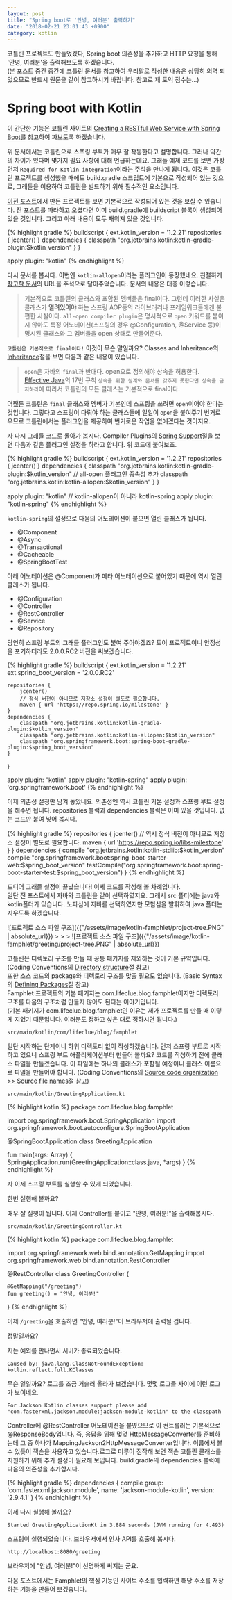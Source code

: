 ```yaml
---
layout: post
title: "Spring boot로 '안녕, 여러분' 출력하기"
date: "2018-02-21 23:01:43 +0900"
category: kotlin
---
```


코틀린 프로젝트도 만들었겠다, Spring boot 의존성을 추가하고 HTTP 요청을 통해 '안녕, 여러분'을 출력해보도록 하겠습니다.  
(본 포스트 중간 중간에 코틀린 문서를 참고하여 우리말로 작성한 내용은 상당히 의역 되었으므로 반드시 원문을 같이 참고하시기 바랍니다. 참고로 제 토익 점수는...)

# Spring boot with Kotlin

이 간단한 기능은 코틀린 사이트의 [Creating a RESTful Web Service with Spring Boot](https://kotlinlang.org/docs/tutorials/spring-boot-restful.html)를 참고하여 짜보도록 하겠습니다.

위 문서에서는 코틀린으로 스프링 부트가 매우 잘 작동한다고 설명합니다. 그러나 약간의 차이가 있다며 몇가지 필요 사항에 대해 언급하는데요. 그래들 예제 코드를 보면 가장 먼저 `Required for Kotlin integration`이라는 주석을 만나게 됩니다. 이것은 코틀린 프로젝트를 생성했을 때에도 build.gradle 스크립트에 기본으로 작성되어 있는 것으로, 그래들을 이용하여 코틀린을 빌드하기 위해 필수적인 요소입니다.

[이전 포스트](https://lifeclue.github.io/blog/kotlin/2018/02/02/intro-favorite-sites.html)에서 만든 프로젝트를 보면 기본적으로 작성되어 있는 것을 보실 수 있습니다. 전 포스트를 따라하고 오셨다면 이미 build.gradle에 buildscript 블록이 생성되어 있을 것입니다. 그리고 아래 내용이 모두 채워져 있을 것입니다.

{% highlight gradle %}
buildscript {
    ext.kotlin_version = '1.2.21'
    repositories {
        jcenter()
    }
    dependencies {
        classpath "org.jetbrains.kotlin:kotlin-gradle-plugin:$kotlin_version"
    }
}

apply plugin: "kotlin"
{% endhighlight %}

다시 문서를 봅시다. 이번엔 `kotlin-allopen`이라는 플러그인이 등장했네요. 친절하게 [참고할 문서](https://kotlinlang.org/docs/reference/compiler-plugins.html#kotlin-spring-compiler-plugin)의 URL을 주석으로 달아주었습니다. 문서의 내용은 대충 이렇습니다.

>기본적으로 코틀린의 클래스와 포함된 멤버들은 final이다. 그런데 이러한 사실은 클래스가 **열려있어야** 하는 스프링 AOP등의 라이브러리나 프레임워크들에겐 불편한 사실이다. `all-open compiler plugin`은 명시적으로 `open` 키워드를 붙이지 않아도 특정 어노테이션(스프링의 경우 @Configuration, @Service 등)이 명시된 클래스와 그 멤버들을 open 상태로 만들어준다.

`코틀린은 기본적으로 final이다!` 이것이 무슨 말일까요? Classes and Inheritance의 [Inheritance](https://kotlinlang.org/docs/reference/classes.html#inheritance)절을 보면 다음과 같은 내용이 있습니다.

>`open`은 자바의 `final`과 반대다. open으로 정의해야 상속을 허용한다. [Effective Java](https://books.google.co.kr/books/about/Effective_Java.html?id=ka2VUBqHiWkC&redir_esc=y)의 17번 규칙 `상속을 위한 설계와 문서를 갖추지 못한다면 상속을 금지하라`에 따라서 코틀린의 모든 클래스는 기본적으로 final이다.

어쨌든 코틀린은 `final` 클래스와 멤버가 기본인데 스프링을 쓰려면 `open`이어야 한다는 것입니다. 그렇다고 스프링이 다뤄야 하는 클래스들에 일일이 `open`을 붙여주기 번거로우므로 코틀린에서는 플러그인을 제공하여 번거로운 작업을 없애겠다는 것이지요.

자 다시 그래들 코드로 돌아가 봅시다. Compiler Plugins의 [Spring Support](https://kotlinlang.org/docs/reference/compiler-plugins.html#spring-support)절을 보면 다음과 같은 플러그인 설정을 하라고 합니다. 위 코드에 붙여보죠.

{% highlight gradle %}
buildscript {
    ext.kotlin_version = '1.2.21'
    repositories {
        jcenter()
    }
    dependencies {
        classpath "org.jetbrains.kotlin:kotlin-gradle-plugin:$kotlin_version"
        // all-open 플러그인 종속성 추가
        classpath "org.jetbrains.kotlin:kotlin-allopen:$kotlin_version"
    }
}

apply plugin: "kotlin"
// kotlin-allopen이 아니라 kotlin-spring
apply plugin: "kotlin-spring"
{% endhighlight %}

`kotlin-spring`의 설정으로 다음의 어노테이션이 붙으면 열린 클래스가 됩니다.

- @Component
- @Async
- @Transactional
- @Cacheable
- @SpringBootTest

아래 어노테이션은 @Component가 메타 어노테이션으로 붙어있기 때문에 역시 열린 클래스가 됩니다.

- @Configuration
- @Controller
- @RestController
- @Service
- @Repository

당연히 스프링 부트의 그래들 플러그인도 붙여 주어야겠죠? 토이 프로젝트이니 안정성을 포기하더라도 2.0.0.RC2 버전을 써보겠습니다.

{% highlight gradle %}
buildscript {
    ext.kotlin_version = '1.2.21'
    ext.spring_boot_version = '2.0.0.RC2'

    repositories {
        jcenter()
        // 정식 버전이 아니므로 저장소 설정이 별도로 필요합니다.
        maven { url 'https://repo.spring.io/milestone' }
    }
    dependencies {
        classpath "org.jetbrains.kotlin:kotlin-gradle-plugin:$kotlin_version"
        classpath "org.jetbrains.kotlin:kotlin-allopen:$kotlin_version"
        classpath "org.springframework.boot:spring-boot-gradle-plugin:$spring_boot_version"
    }
}

apply plugin: "kotlin"
apply plugin: "kotlin-spring"
apply plugin: 'org.springframework.boot'
{% endhighlight %}

이제 의존성 설정만 남겨 놓았네요. 의존성엔 역시 코틀린 기본 설정과 스프링 부트 설정을 해주면 됩니다. repositories 블럭과 dependencies 블럭은 이미 있을 것입니다. 없는 코드만 붙여 넣어 봅시다.

{% highlight gradle %}
repositories {
    jcenter()
    // 역시 정식 버전이 아니므로 저장소 설정이 별도로 필요합니다.
    maven { url 'https://repo.spring.io/libs-milestone' }
}
dependencies {
    compile "org.jetbrains.kotlin:kotlin-stdlib:$kotlin_version"
    compile "org.springframework.boot:spring-boot-starter-web:$spring_boot_version"
    testCompile("org.springframework.boot:spring-boot-starter-test:$spring_boot_version")
}
{% endhighlight %}

드디어 그래들 설정이 끝났습니다! 이제 코드를 작성해 볼 차례입니다.  
일단 전 포스트에서 자바와 코틀린을 같이 선택하였지요. 그래서 src 폴더에는 java와 kotlin폴더가 있습니다. 노파심에 자바를 선택하였지만 모험심을 발휘하여 java 폴더는 지우도록 하겠습니다.

![프로젝트 소스 파일 구조]({{"/assets/image/kotlin-famphlet/project-tree.PNG" | absolute_url}}) > > >
![프로젝트 소스 파일 구조]({{"/assets/image/kotlin-famphlet/greeting/project-tree.PNG" | absolute_url}})

코틀린은 디렉토리 구조를 만들 때 공통 패키지를 제외하는 것이 기본 규약입니다. (Coding Conventions의 [Directory structure](https://kotlinlang.org/docs/reference/coding-conventions.html#directory-structure)절 참고)  
또한 소스 코드의 package와 디렉토리 구조를 맞출 필요도 없습니다. (Basic Syntax의 [Defining Packages](https://kotlinlang.org/docs/reference/basic-syntax.html)절 참고)  
Famphlet 프로젝트의 기본 패키지는 com.lifeclue.blog.famphlet이지만 디렉토리 구조를 다음의 구조처럼 만들지 않아도 된다는 이야기입니다.  
(기본 패키지가 com.lifeclue.blog.famphlet인 이유는 제가 프로젝트를 만들 때 이렇게 지었기 때문입니다. 여러분도 정하고 싶은 대로 정하시면 됩니다.)

```
src/main/kotlin/com/lifeclue/blog/famphlet
```

일단 시작하는 단계이니 하위 디렉토리 없이 작성하겠습니다. 먼저 스프링 부트로 시작하고 있으니 스프링 부트 애플리케이션부터 만들어 볼까요? 코드를 작성하기 전에 클래스 파일을 만들겠습니다. 이 파일에는 하나의 클래스가 포함될 예정이니 클래스 이름으로 파일을 만들어야 합니다. (Coding Conventions의 [Source code organization >> Source file names](https://kotlinlang.org/docs/reference/coding-conventions.html#source-file-names)절 참고)

```
src/main/kotlin/GreetingApplication.kt
```

{% highlight kotlin %}
package com.lifeclue.blog.famphlet

import org.springframework.boot.SpringApplication
import org.springframework.boot.autoconfigure.SpringBootApplication

@SpringBootApplication
class GreetingApplication

fun main(args: Array<String>) {
    SpringApplication.run(GreetingApplication::class.java, *args)
}
{% endhighlight %}

자 이제 스프링 부트를 실행할 수 있게 되었습니다.

한번 실행해 볼까요?

매우 잘 실행이 됩니다. 이제 Controller를 붙이고 "안녕, 여러분!"을 출력해봅시다.

```
src/main/kotlin/GreetingController.kt
```

{% highlight kotlin %}
package com.lifeclue.blog.famphlet

import org.springframework.web.bind.annotation.GetMapping
import org.springframework.web.bind.annotation.RestController

@RestController
class GreetingController {

    @GetMapping("/greeting")
    fun greeting() = "안녕, 여러분!"
}
{% endhighlight %}

이제 `/greeting`을 호출하면 "안녕, 여러분!"이 브라우저에 출력될 겁니다.

정말일까요?

저는 예외를 만나면서 서버가 종료되었습니다.

```
Caused by: java.lang.ClassNotFoundException: kotlin.reflect.full.KClasses
```

무슨 일일까요? 로그를 조금 거슬러 올라가 보겠습니다. 몇몇 로그들 사이에 이런 로그가 보이네요.

```
For Jackson Kotlin classes support please add "com.fasterxml.jackson.module:jackson-module-kotlin" to the classpath
```

Controller에 @RestController 어노테이션을 붙였으므로 이 컨트롤러는 기본적으로 @ResponseBody입니다. 즉, 응답을 위해 몇몇 HttpMessageConverter를 준비하는데 그 중 하나가 MappingJackson2HttpMessageConverter입니다. 이름에서 볼 수 있듯이 잭슨을 사용하고 있습니다.로그로 미루어 짐작해 보면 잭슨 코틀린 클래스를 지원하기 위해 추가 설정이 필요해 보입니다.
build.gradle의 dependencies 블럭에 다음의 의존성을 추가합시다.

{% highlight gradle %}
dependencies {
  compile group: 'com.fasterxml.jackson.module', name: 'jackson-module-kotlin', version: '2.9.4.1'
}
{% endhighlight %}

이제 다시 실행해 볼까요?

```
Started GreetingApplicationKt in 3.884 seconds (JVM running for 4.493)
```

스프링이 실행되었습니다. 브라우저에서 인사 API를 호출해 봅시다.

```
http://localhost:8080/greeting
```

브라우저에 "안녕, 여러분!"이 선명하게 써지는 군요.

다음 포스트에서는 Famphlet의 핵심 기능인 사이트 주소를 입력하면 해당 주소를 저장하는 기능을 만들어 보겠습니다.
